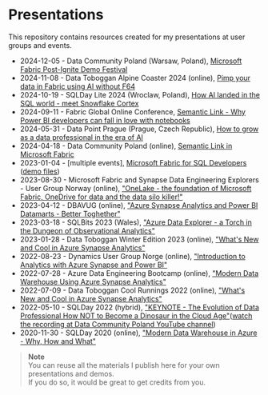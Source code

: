 # Presentations
This repository contains resources created for my presentations at user groups and events.

* 2024-12-05 - Data Community Poland (Warsaw, Poland), [Microsoft Fabric Post-Ignite Demo Festival](https://github.com/pawelpo/presentations/blob/master/20241205%20Post-Ignite%20Fabric%20Festival/Microsoft%20Fabric%20Post-Ignite%20Demo%20Festival.pdf)
* 2024-11-08 - Data Toboggan Alpine Coaster 2024 (online), [Pimp your data in Fabric using AI without F64](https://github.com/pawelpo/presentations/tree/master/20241108%20Pimp%20your%20data%20in%20Fabric%20using%20AI%20without%20F64)
* 2024-10-19 - SQLDay Lite 2024 (Wroclaw, Poland), [How AI landed in the SQL world - meet Snowflake Cortex](https://github.com/pawelpo/presentations/tree/master/20241019%20How%20AI%20landed%20in%20the%20SQL%20world%20-%20meet%20Snowflake%20Cortex)
* 2024-09-11 - Fabric Global Online Conference, [Semantic Link - Why Power BI developers can fall in love with notebooks](https://github.com/pawelpo/presentations/tree/master/20240911%20Fabric%20Global%20Online%20Conference)
* 2024-05-31 - Data Point Prague (Prague, Czech Republic), [How to grow as a data professional in the era of AI](https://github.com/pawelpo/presentations/blob/master/20240531%20Data%20Point%20Prague/Data%20Point%20Prague%20Keynote.pdf)
* 2024-04-18 - Data Community Poland (online), [Semantic Link in Microsoft Fabric](https://github.com/pawelpo/presentations/tree/master/20240418%20Semantic%20Link%20in%20Microsoft%20Fabric) 
* 2023-01-04 - [multiple events], [Microsoft Fabric for SQL Developers](https://github.com/pawelpo/presentations/blob/master/20240104%20Fabric%20for%20SQL%20Developers/Fabric%20for%20SQL%20devs.pdf) ([demo files](https://github.com/pawelpo/presentations/tree/master/20240104%20Fabric%20for%20SQL%20Developers))
* 2023-08-30 - Microsoft Fabric and Synapse Data Engineering Explorers - User Group Norway (online), ["OneLake - the foundation of Microsoft Fabric, OneDrive for data and the data silo killer!"](https://github.com/pawelpo/presentations/blob/master/20230830%20OneLake%20-%20the%20foundation%20of%20Microsoft%20Fabric/OneLake%20-%20the%20foundation%20of%20Microsoft%20Fabric%2C%20OneDrive%20for%20data%20and%20the%20data%20silo%20killer.pdf)
* 2023-04-12 - DBAVUG (online), ["Azure Synapse Analytics and Power BI Datamarts - Better Toghether"](https://github.com/pawelpo/presentations/blob/master/20230412%20DBAVUG/Azure%20Synapse%20%2B%20Power%20BI%20Datamarts.pdf)
* 2023-03-18 - SQLBits 2023 (Wales), ["Azure Data Explorer - a Torch in the Dungeon of Observational Analytics"](https://github.com/pawelpo/presentations/blob/master/20230318%20SQLBits%202023/Azure%20Data%20Explorer%20-%20a%20Torch%20in%20the%20Dungeon%20of%20Observational%20Analytics.pdf)
* 2023-01-28 - Data Toboggan Winter Edition 2023 (online), ["What's New and Cool in Azure Synapse Analytics"](https://github.com/pawelpo/presentations/blob/master/20230128%20Data%20Toboggan%20Winter%20Edition%202023/Whats%20New%20and%20Cool%20in%20Azure%20Synapse%20Analytics%20-%20Winter%202023.pdf)
* 2022-08-23 - Dynamics User Group Norge (online), ["Introduction to Analytics with Azure Synapse and Power BI"](https://github.com/pawelpo/presentations/blob/master/20220823%20DYNUG%20Norge/20220823%20Introduction%20to%20Analytics%20with%20Azure%20Synapse%20and%20Power%20BI.pdf)
* 2022-07-28 - Azure Data Engineering Bootcamp (online), ["Modern Data Warehouse Using Azure Synapse Analytics"](https://github.com/pawelpo/presentations/blob/master/20220728%20Azure%20Data%20Engineering%20Bootcamp/Modern%20Data%20Warehouse%20using%20Synapse.pdf)
* 2022-07-09 - Data Toboggan Cool Runnings 2022 (online), ["What's New and Cool in Azure Synapse Analytics"](https://github.com/pawelpo/presentations/blob/master/20220709%20Data%20Toboggan%20Cool%20Runnings%202022/Whats%20New%20and%20Cool%20in%20Azure%20Synapse%20Analytics.pdf)
* 2022-05-10 - SQLDay 2022 (hybrid), ["KEYNOTE - The Evolution of Data Professional
How NOT to Become a Dinosaur in the Cloud Age"](https://github.com/pawelpo/presentations/tree/master/20220510%20SQLDay%20Keynote)([watch the recording at Data Community Poland YouTube channel](https://www.youtube.com/watch?v=20AlPv5jYtw&t=3485s))
* 2020-11-30 - SQLDay 2020 (online), ["Modern Data Warehouse in Azure - Why, How and What"](https://github.com/pawelpo/presentations/tree/master/20201130%20SQLDay%20MDW%20in%20Azure)

> **Note**<br/>
> You can reuse all the materials I publish here for your own presentations and demos.<br/>
> If you do so, it would be great to get credits from you.
